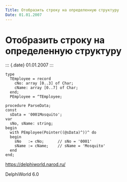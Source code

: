 ```yaml
---
Title: Отобразить строку на определенную структуру
Date: 01.01.2007
---
```



Отобразить строку на определенную структуру
===========================================

::: {.date}
01.01.2007
:::

    type
      TEmployee = record 
        cNo: array [0..3] of Char; 
        cName: array [0..7] of Char; 
      end; 
      PEmployee = ^TEmployee; 
     
    procedure ParseData; 
    const 
      sData = '0001Mosquito'; 
    var 
      sNo, sName: string; 
    begin 
      with PEmployee(Pointer((@sData)^))^ do  
      begin 
        sNo   := cNo;      // sNo = '0001' 
        sName := cName;    // sName = 'Mosquito' 
      end 
    end;
     

<https://delphiworld.narod.ru/>

DelphiWorld 6.0

 
